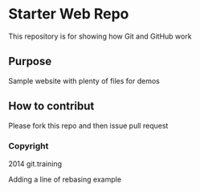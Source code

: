 # Starter Web Repo

This repository is for showing how Git and GitHub work

## Purpose

Sample website with plenty of files for demos

## How to contribut

Please fork this repo and then issue pull request

### Copyright

2014 git.training

Adding a line of rebasing example
